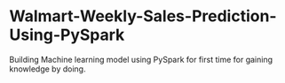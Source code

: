 # Walmart-Weekly-Sales-Prediction-Using-PySpark
Building Machine learning model using PySpark for first time for gaining knowledge by doing.
